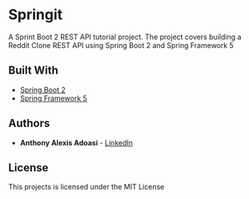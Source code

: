Springit
===

A Sprint Boot 2 REST API tutorial project. The project covers building a Reddit Clone REST API using Spring Boot 2 and Spring Framework 5

## Built With

* [Spring Boot 2](https://projects.spring.io/spring-boot/)
* [Spring Framework 5](https://projects.spring.io/spring-framework)

## Authors

* **Anthony Alexis Adoasi** - [LinkedIn](https://www.linkedin.com/in/anthony-alexis-adoasi-602399103)

## License

This projects is licensed under the MIT License